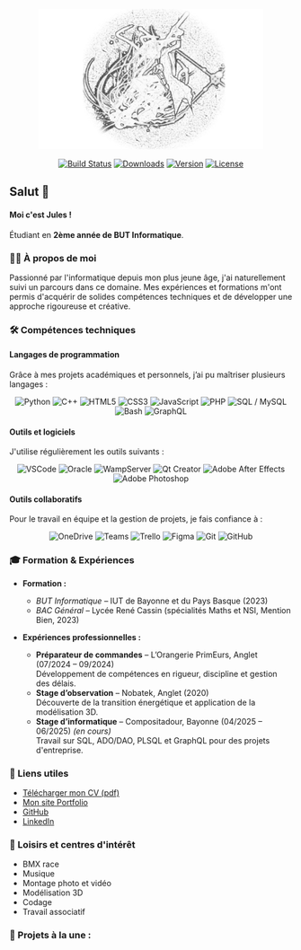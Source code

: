 <p align="center">
  <a href="https://jvlatrille.github.io/vitrine/" target="_blank">
    <img src="./pfp%20Soul%20Eater%20fond%20noir.png" width="400" alt="Logo de Jules">
  </a>
</p>

<p align="center">
  <a href="#"><img src="https://img.shields.io/badge/build-passing-brightgreen.svg" alt="Build Status"></a>
  <a href="#"><img src="https://img.shields.io/badge/downloads-1234-blue.svg" alt="Downloads"></a>
  <a href="#"><img src="https://img.shields.io/badge/version-1.0.0-orange.svg" alt="Version"></a>
  <a href="#"><img src="https://img.shields.io/badge/license-MIT-green.svg" alt="License"></a>
</p>

## Salut 👋

#### Moi c'est Jules !
Étudiant en **2ème année de BUT Informatique**.

### 🧑‍💻 À propos de moi
Passionné par l'informatique depuis mon plus jeune âge, j'ai naturellement suivi un parcours dans ce domaine. Mes expériences et formations m'ont permis d'acquérir de solides compétences techniques et de développer une approche rigoureuse et créative.

### 🛠️ Compétences techniques

#### Langages de programmation
Grâce à mes projets académiques et personnels, j’ai pu maîtriser plusieurs langages :

<div align="center">
  <img src="https://cdn.jsdelivr.net/gh/devicons/devicon/icons/python/python-original.svg" alt="Python" width="40" height="40" />
  <img src="https://cdn.jsdelivr.net/gh/devicons/devicon/icons/cplusplus/cplusplus-original.svg" alt="C++" width="40" height="40" />
  <img src="https://cdn.jsdelivr.net/gh/devicons/devicon/icons/html5/html5-original.svg" alt="HTML5" width="40" height="40" />
  <img src="https://cdn.jsdelivr.net/gh/devicons/devicon/icons/css3/css3-original.svg" alt="CSS3" width="40" height="40" />
  <img src="https://cdn.jsdelivr.net/gh/devicons/devicon/icons/javascript/javascript-original.svg" alt="JavaScript" width="40" height="40" />
  <img src="https://cdn.jsdelivr.net/gh/devicons/devicon/icons/php/php-original.svg" alt="PHP" width="40" height="40" />
  <img src="https://cdn.jsdelivr.net/gh/devicons/devicon/icons/mysql/mysql-original.svg" alt="SQL / MySQL" width="40" height="40" />
  <img src="https://cdn.jsdelivr.net/gh/devicons/devicon/icons/bash/bash-original.svg" alt="Bash" width="40" height="40" />
  <img src="https://cdn.jsdelivr.net/gh/devicons/devicon/icons/graphql/graphql-plain.svg" alt="GraphQL" width="40" height="40" />
  <!-- ExtendScript n'a pas de logo officiel -->
</div>

#### Outils et logiciels
J'utilise régulièrement les outils suivants :

<div align="center">
  <img src="https://cdn.jsdelivr.net/gh/devicons/devicon/icons/vscode/vscode-original.svg" alt="VSCode" width="40" height="40" />
  <img src="https://upload.wikimedia.org/wikipedia/commons/5/50/Oracle_logo.svg" alt="Oracle" width="40" height="40" />
  <img src="https://upload.wikimedia.org/wikipedia/commons/8/89/WAMP_server_logo.svg" alt="WampServer" width="40" height="40" />
  <img src="https://upload.wikimedia.org/wikipedia/commons/0/0b/Qt_logo_2016.svg" alt="Qt Creator" width="40" height="40" />
  <img src="https://upload.wikimedia.org/wikipedia/commons/d/d5/Adobe_After_Effects_CC_icon.svg" alt="Adobe After Effects" width="40" height="40" />
  <img src="https://upload.wikimedia.org/wikipedia/commons/a/af/Adobe_Photoshop_CC_icon.svg" alt="Adobe Photoshop" width="40" height="40" />
  <!-- Pour Marionnet, le logo officiel n'est pas disponible -->
</div>

#### Outils collaboratifs
Pour le travail en équipe et la gestion de projets, je fais confiance à :

<div align="center">
  <img src="https://upload.wikimedia.org/wikipedia/commons/c/ca/Microsoft_Office_OneDrive_%282019%E2%80%93present%29.svg" alt="OneDrive" width="40" height="40" />
  <img src="https://upload.wikimedia.org/wikipedia/commons/4/4f/Microsoft_Teams_logo_%282019%29.svg" alt="Teams" width="40" height="40" />
  <img src="https://cdn.worldvectorlogo.com/logos/trello.svg" alt="Trello" width="40" height="40" />
  <img src="https://cdn.jsdelivr.net/gh/devicons/devicon/icons/figma/figma-original.svg" alt="Figma" width="40" height="40" />
  <img src="https://cdn.jsdelivr.net/gh/devicons/devicon/icons/git/git-original.svg" alt="Git" width="40" height="40" />
  <img src="https://cdn.jsdelivr.net/gh/devicons/devicon/icons/github/github-original.svg" alt="GitHub" width="40" height="40" />
</div>

### 🎓 Formation & Expériences
- **Formation :**
  - *BUT Informatique* – IUT de Bayonne et du Pays Basque (2023)
  - *BAC Général* – Lycée René Cassin (spécialités Maths et NSI, Mention Bien, 2023)

- **Expériences professionnelles :**
  - **Préparateur de commandes** – L’Orangerie PrimEurs, Anglet (07/2024 – 09/2024)  
    Développement de compétences en rigueur, discipline et gestion des délais.
  - **Stage d’observation** – Nobatek, Anglet (2020)  
    Découverte de la transition énergétique et application de la modélisation 3D.
  - **Stage d’informatique** – Compositadour, Bayonne (04/2025 – 06/2025) *(en cours)*  
    Travail sur SQL, ADO/DAO, PLSQL et GraphQL pour des projets d'entreprise.

### 🔗 Liens utiles
- [Télécharger mon CV (pdf)](./CV.pdf)
- [Mon site Portfolio](https://jvlatrille.github.io/vitrine/)
- [GitHub](https://github.com/jvlatrille)
- [LinkedIn](https://www.linkedin.com/in/julesvinetlatrille/)

### 🎯 Loisirs et centres d'intérêt
- BMX race
- Musique
- Montage photo et vidéo
- Modélisation 3D
- Codage
- Travail associatif

<!-- N'hésitez pas à consulter mes projets et à me contacter pour toute collaboration ou question ! -->

### 🚀 Projets à la une :
